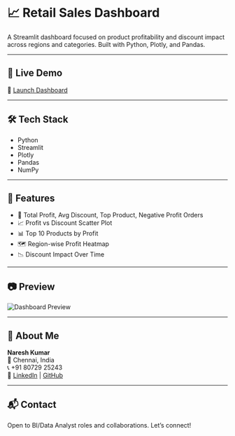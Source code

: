 # 📈 Retail Sales Dashboard

A Streamlit dashboard focused on product profitability and discount impact across regions and categories. Built with Python, Plotly, and Pandas.

---

## 🚀 Live Demo

🔗 [Launch Dashboard](https://retail-analytics-app-rwqcm6yhhmayxao5w7s43b.streamlit.app)

---

## 🛠️ Tech Stack

- Python
- Streamlit
- Plotly
- Pandas
- NumPy

---

## 📌 Features

- 💸 Total Profit, Avg Discount, Top Product, Negative Profit Orders
- 📈 Profit vs Discount Scatter Plot
- 📊 Top 10 Products by Profit
- 🗺️ Region-wise Profit Heatmap
- 📉 Discount Impact Over Time

---

## 📷 Preview

![Dashboard Preview](assets/dashboard-preview.png)

---

## 👤 About Me

**Naresh Kumar**  
📍 Chennai, India  
📞 +91 80729 25243  
🔗 [LinkedIn](https://www.linkedin.com/in/naresh-kumar-b67b0b326) | [GitHub](https://github.com/nareshkumar0910-wq)

---

## 📬 Contact

Open to BI/Data Analyst roles and collaborations. Let’s connect!

